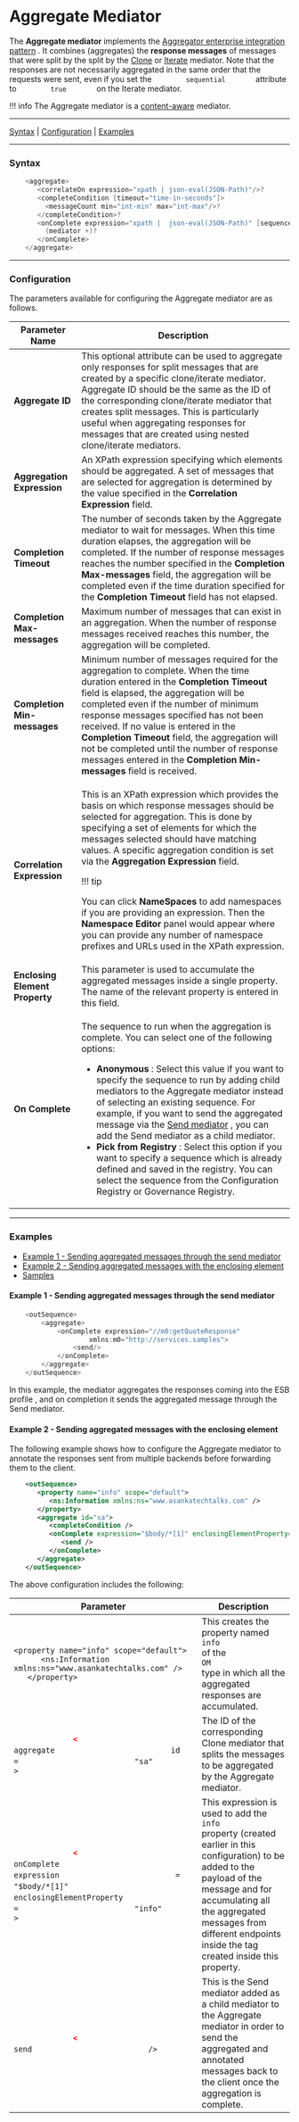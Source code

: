 # Aggregate Mediator

The **Aggregate mediator** implements the [Aggregator enterprise
integration pattern](https://docs.wso2.com/display/EIP/Aggregator) . It
combines (aggregates) the **response messages** of messages that were
split by the split by the [Clone](_Clone_Mediator_) or
[Iterate](_Iterate_Mediator_) mediator. Note that the responses are not
necessarily aggregated in the same order that the requests were sent,
even if you set the `         sequential        ` attribute to
`         true        ` on the Iterate mediator.

!!! info
    The Aggregate mediator is a [content-aware](ESB-Mediators_119131045.html#ESBMediators-Content-awareness) mediator.


  

------------------------------------------------------------------------

[Syntax](#AggregateMediator-Syntax) \|
[Configuration](#AggregateMediator-Configuration) \|
[Examples](#AggregateMediator-Examples)

------------------------------------------------------------------------

### Syntax

``` java
    <aggregate>
       <correlateOn expression="xpath | json-eval(JSON-Path)"/>?
       <completeCondition [timeout="time-in-seconds"]>
         <messageCount min="int-min" max="int-max"/>?
       </completeCondition>?
       <onComplete expression="xpath |  json-eval(JSON-Path)" [sequence="sequence-ref"]>
         (mediator +)?
       </onComplete>
    </aggregate>
```

------------------------------------------------------------------------

### Configuration

The parameters available for configuring the Aggregate mediator are as
follows.

<table>
<thead>
<tr class="header">
<th>Parameter Name</th>
<th>Description</th>
</tr>
</thead>
<tbody>
<tr class="odd">
<td><strong>Aggregate ID</strong></td>
<td>This optional attribute can be used to aggregate only responses for split messages that are created by a specific clone/iterate mediator. Aggregate ID should be the same as the ID of the corresponding clone/iterate mediator that creates split messages. This is particularly useful when aggregating responses for messages that are created using nested clone/iterate mediators.</td>
</tr>
<tr class="even">
<td><strong>Aggregation Expression</strong></td>
<td>An XPath expression specifying which elements should be aggregated. A set of messages that are selected for aggregation is determined by the value specified in the <strong>Correlation Expression</strong> field.</td>
</tr>
<tr class="odd">
<td><strong>Completion Timeout</strong></td>
<td>The number of seconds taken by the Aggregate mediator to wait for messages. When this time duration elapses, the aggregation will be completed. If the number of response messages reaches the number specified in the <strong>Completion Max-messages</strong> field, the aggregation will be completed even if the time duration specified for the <strong>Completion Timeout</strong> field has not elapsed.</td>
</tr>
<tr class="even">
<td><strong>Completion Max-messages</strong></td>
<td>Maximum number of messages that can exist in an aggregation. When the number of response messages received reaches this number, the aggregation will be completed.</td>
</tr>
<tr class="odd">
<td><strong>Completion Min-messages</strong></td>
<td>Minimum number of messages required for the aggregation to complete. When the time duration entered in the <strong>Completion Timeout</strong> field is elapsed, the aggregation will be completed even if the number of minimum response messages specified has not been received. If no value is entered in the <strong>Completion Timeout</strong> <strong></strong> field, the aggregation will not be completed until the number of response messages entered in the <strong>Completion Min-messages</strong> field is received.</td>
</tr>
<tr class="even">
<td><strong>Correlation Expression</strong></td>
<td><div class="content-wrapper">
<p>This is an XPath expression which provides the basis on which response messages should be selected for aggregation. This is done by specifying a set of elements for which the messages selected should have matching values. A specific aggregation condition is set via the <strong>Aggregation Expression</strong> field.</p>
!!! tip
    <p>You can click <strong>NameSpaces</strong> to add namespaces if you are providing an expression. Then the <strong>Namespace Editor</strong> panel would appear where you can provide any number of namespace prefixes and URLs used in the XPath expression.</p>

</div></td>
</tr>
<tr class="odd">
<td><strong>Enclosing Element Property</strong></td>
<td>This parameter is used to accumulate the aggregated messages inside a single property. The name of the relevant property is entered in this field.</td>
</tr>
<tr class="even">
<td><strong>On Complete</strong></td>
<td><p>The sequence to run when the aggregation is complete. You can select one of the following options:</p>
<ul>
<li><strong>Anonymous</strong> : Select this value if you want to specify the sequence to run by adding child mediators to the Aggregate mediator instead of selecting an existing sequence. For example, if you want to send the aggregated message via the <a href="_Send_Mediator_">Send mediator</a> , you can add the Send mediator as a child mediator.</li>
<li><strong>Pick from Registry</strong> : Select this option if you want to specify a sequence which is already defined and saved in the registry. You can select the sequence from the Configuration Registry or Governance Registry.</li>
</ul></td>
</tr>
</tbody>
</table>

  

------------------------------------------------------------------------

### Examples

-   [Example 1 - Sending aggregated messages through the send
    mediator](#AggregateMediator-Example1-Sendingaggregatedmessagesthroughthesendmediator)
-   [Example 2 - Sending aggregated messages with the enclosing
    element](#AggregateMediator-Example2-Sendingaggregatedmessageswiththeenclosingelement)
-   [Samples](#AggregateMediator-Samples)

#### Example 1 - Sending aggregated messages through the send mediator

``` java
    <outSequence>
        <aggregate>
            <onComplete expression="//m0:getQuoteResponse"
                    xmlns:m0="http://services.samples">
                <send/>
            </onComplete>
        </aggregate>
    </outSequence>
```

In this example, the mediator aggregates the responses coming into the
ESB profile , and on completion it sends the aggregated message through
the Send mediator.

#### Example 2 - Sending aggregated messages with the enclosing element

The following example shows how to configure the Aggregate mediator to
annotate the responses sent from multiple backends before forwarding
them to the client.

``` xml
    <outSequence>
       <property name="info" scope="default">
          <ns:Information xmlns:ns="www.asankatechtalks.com" />
       </property>
       <aggregate id="sa">
          <completeCondition />
          <onComplete expression="$body/*[1]" enclosingElementProperty="info">
             <send />
          </onComplete>
       </aggregate>
    </outSequence>
```

The above configuration includes the following:

<table>
<thead>
<tr class="header">
<th>Parameter</th>
<th>Description</th>
</tr>
</thead>
<tbody>
<tr class="odd">
<td><pre><code>&lt;property name=&quot;info&quot; scope=&quot;default&quot;&gt;
      &lt;ns:Information xmlns:ns=&quot;www.asankatechtalks.com&quot; /&gt;
   &lt;/property&gt;</code></pre></td>
<td>This creates the property named <code>             info            </code> of the <code>             OM            </code> type in which all the aggregated responses are accumulated.</td>
</tr>
<tr class="even">
<td><code class="sourceCode xml">             <span class="er">&lt;</span>            </code> <code class="sourceCode xml">             aggregate            </code> <code class="sourceCode xml">             id            </code> <code class="sourceCode xml">             =            </code> <code class="sourceCode xml">             &quot;sa&quot;            </code> <code class="sourceCode xml">             &gt;            </code></td>
<td>The ID of the corresponding Clone mediator that splits the messages to be aggregated by the Aggregate mediator.</td>
</tr>
<tr class="odd">
<td><code class="sourceCode xml">             <span class="er">&lt;</span>            </code> <code class="sourceCode xml">             onComplete            </code> <code class="sourceCode xml">             expression            </code> <code class="sourceCode xml">             =            </code> <code class="sourceCode xml">             &quot;$body/*[1]&quot;            </code> <code class="sourceCode xml">             enclosingElementProperty            </code> <code class="sourceCode xml">             =            </code> <code class="sourceCode xml">             &quot;info&quot;            </code> <code class="sourceCode xml">             &gt;            </code></td>
<td>This expression is used to add the <code>             info            </code> property (created earlier in this configuration) to be added to the payload of the message and for accumulating all the aggregated messages from different endpoints inside the tag created inside this property.</td>
</tr>
<tr class="even">
<td><code class="sourceCode xml">             <span class="er">&lt;</span>            </code> <code class="sourceCode xml">             send            </code> <code class="sourceCode xml">             /&gt;            </code></td>
<td>This is the Send mediator added as a child mediator to the Aggregate mediator in order to send the aggregated and annotated messages back to the client once the aggregation is complete.</td>
</tr>
</tbody>
</table>
